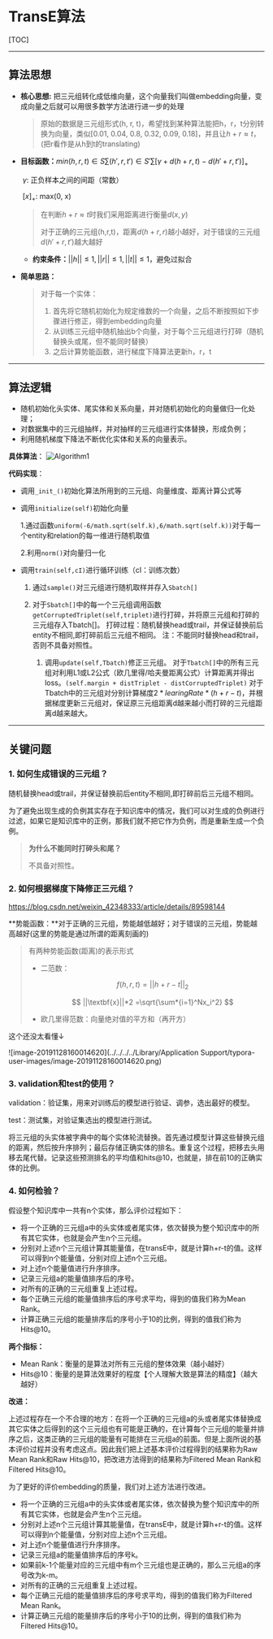 # TransE算法

[TOC]

------

## 算法思想

- **核心思想:** 把三元组转化成低维向量，这个向量我们叫做embedding向量，变成向量之后就可以用很多数学方法进行进一步的处理

  >  原始的数据是三元组形式(h, r, t)，希望找到某种算法能把h，r，t分别转换为向量，类似[0.01, 0.04, 0.8, 0.32, 0.09, 0.18]，并且让$h+r \approx t$，(把r看作是从h到t的translating)

  

- **目标函数：**$min(h,r,t) \in S\sum(h',r,t') \in S'\sum[\gamma + d(h+r,t) - d(h' + r, t')]_+$

  ​				$\gamma$: 正负样本之间的间距（常数）

  ​				$[x]_+$: max(0, x)

  > 在判断$h+r \approx t$时我们采用距离进行衡量$d(x,y)$
  >
  > 对于正确的三元组(h,r,t)，距离$d(h+r,r)$越小越好，对于错误的三元组$d(h'+r,t')$越大越好

  

  - **约束条件：**$||h||≤1,||r||≤1,||t||≤1$，避免过拟合

- **简单思路：**

  >  对于每一个实体：
  >
  > 1. 首先将它随机初始化为规定维数的一个向量，之后不断按照如下步骤进行修正，得到embedding向量
  > 2. 从训练三元组中随机抽出b个向量，对于每个三元组进行打碎（随机替换头或尾，但不能同时替换）
  > 3. 之后计算势能函数，进行梯度下降算法更新h，r，t

------

## 算法逻辑

- 随机初始化头实体、尾实体和关系向量，并对随机初始化的向量做归一化处理；
- 对数据集中的三元组抽样，并对抽样的三元组进行实体替换，形成负例；
- 利用随机梯度下降法不断优化实体和关系的向量表示。

**具体算法**：
![Algorithm1](https://note.youdao.com/yws/public/resource/7d0b21f628276bbf894e465b25bb8c10/xmlnote/D003C796AAD24A1DB8295BD8EBF8B2EB/3695)

**代码实现**：

- 调用`_init_()`初始化算法所用到的三元组、向量维度、距离计算公式等


- 调用`initialize(self)`初始化向量

  1.通过函数`uniform(-6/math.sqrt(self.k),6/math.sqrt(self.k))`对于每一个entity和relation的每一维进行随机取值
    
    2.利用`norm()`对向量归一化
    
- 调用`train(self,cI)`进行循环训练（cI：训练次数）

    1. 通过`sample()`对三元组进行随机取样并存入`Sbatch[]`

    2. 对于`Sbatch[]`中的每一个三元组调用函数`getCorruptedTriplet(self,triplet)`进行打碎，并将原三元组和打碎的三元组存入Tbatch[]。
         打碎过程：随机替换head或trail，并保证替换前后entity不相同,即打碎前后三元组不相同。
         注：不能同时替换head和trail，否则不具备对照性。
       1. 调用`update(self,Tbatch)`修正三元组。
            对于`Tbatch[]`中的所有三元组对利用L1或L2公式（欧几里得/哈夫曼距离公式）计算距离并得出loss。`(self.margin + distTriplet - distCorruptedTriplet)`
            对于Tbatch中的三元组对分别计算梯度$2*learingRate*(h+r-t)$，并根据梯度更新三元组对，保证原三元组距离d越来越小而打碎的三元组距离d越来越大。

------

## 关键问题

### 1. 如何生成错误的三元组？

 随机替换head或trail，并保证替换前后entity不相同,即打碎前后三元组不相同。

为了避免出现生成的负例其实存在于知识库中的情况，我们可以对生成的负例进行过滤，如果它是知识库中的正例，那我们就不把它作为负例，而是重新生成一个负例。

> **为什么不能同时打碎头和尾？**
>
> 不具备对照性。

### 2. 如何根据梯度下降修正三元组？

https://blog.csdn.net/weixin_42348333/article/details/89598144

**势能函数：**对于正确的三元组，势能越低越好；对于错误的三元组，势能越高越好(这里的势能是通过所谓的距离刻画的)

>  有两种势能函数(距离)的表示形式
>
> - 二范数：
>
>   $$ f(h,r,t) = ||h+r-t||_2 $$
>
>   $$ ||\textbf{x}||*2 =\sqrt{\sum*{i=1}^Nx_i^2} $$
>
> - 欧几里得范数：向量绝对值的平方和（再开方）

这个还没太看懂$\downarrow$

![image-20191128160014620](../../../../Library/Application Support/typora-user-images/image-20191128160014620.png)

### 3. validation和test的使用？

validation：验证集，用来对训练后的模型进行验证、调参，选出最好的模型。

test：测试集，对验证集选出的模型进行测试。

将三元组的头实体被字典中的每个实体轮流替换。首先通过模型计算这些替换元组的距离，然后按升序排列；最后存储正确实体的排名。重复这个过程，把移去头用移去尾代替。记录这些预测排名的平均值和hits@10，也就是，排在前10的正确实体的比例。

### 4. 如何检验？

假设整个知识库中一共有n个实体，那么评价过程如下：

- 将一个正确的三元组a中的头实体或者尾实体，依次替换为整个知识库中的所有其它实体，也就是会产生n个三元组。
- 分别对上述n个三元组计算其能量值，在transE中，就是计算h+r-t的值。这样可以得到n个能量值，分别对应上述n个三元组。
- 对上述n个能量值进行升序排序。
- 记录三元组a的能量值排序后的序号。
- 对所有的正确的三元组重复上述过程。
- 每个正确三元组的能量值排序后的序号求平均，得到的值我们称为Mean Rank。
- 计算正确三元组的能量排序后的序号小于10的比例，得到的值我们称为Hits@10。

**两个指标：**

- Mean Rank：衡量的是算法对所有三元组的整体效果（越小越好）
- Hits@10：衡量的是算法效果好的程度【个人理解大致是算法的精度】（越大越好）

**改进：**

上述过程存在一个不合理的地方：在将一个正确的三元组a的头或者尾实体替换成其它实体之后得到的这个三元组也有可能是正确的，在计算每个三元组的能量并排序之后，这类正确的三元组的能量有可能排在三元组a的前面。但是上面所说的基本评价过程并没有考虑这点。因此我们把上述基本评价过程得到的结果称为Raw Mean Rank和Raw Hits@10，把改进方法得到的结果称为Filtered Mean Rank和Filtered Hits@10。

为了更好的评价embedding的质量，我们对上述方法进行改进。

- 将一个正确的三元组a中的头实体或者尾实体，依次替换为整个知识库中的所有其它实体，也就是会产生n个三元组。
- 分别对上述n个三元组计算其能量值，在transE中，就是计算h+r-t的值。这样可以得到n个能量值，分别对应上述n个三元组。
- 对上述n个能量值进行升序排序。
- 记录三元组a的能量值排序后的序号k。
- 如果前k-1个能量对应的三元组中有m个三元组也是正确的，那么三元组a的序号改为k-m。
- 对所有的正确的三元组重复上述过程。
- 每个正确三元组的能量值排序后的序号求平均，得到的值我们称为Filtered Mean Rank。
- 计算正确三元组的能量排序后的序号小于10的比例，得到的值我们称为Filtered Hits@10。
